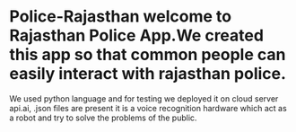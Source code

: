 # Police-Rajasthan welcome to Rajasthan Police App.We created this app so that common people can easily interact with rajasthan police.
We used python language and for testing we deployed it on cloud server api.ai, .json files are present
it is a voice recognition hardware which act as a robot and try to solve the problems of the public.
